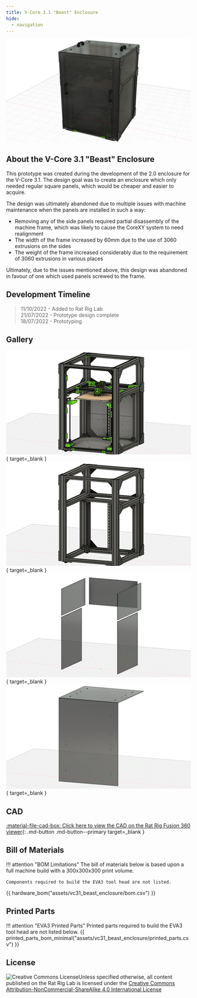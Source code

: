 ```yaml
---
title: V-Core 3.1 "Beast" Enclosure
hide:
  - navigation
---
```

![](assets/vc31_beast_enclosure/splash.png)

## About the V-Core 3.1 "Beast" Enclosure
This prototype was created during the development of the 2.0 enclosure for the V-Core 3.1. The design goal was to create an enclosure which only needed regular square panels, which would be cheaper and easier to acquire.

The design was ultimately abandoned due to multiple issues with machine maintenance when the panels are installed in such a way:

- Removing any of the side panels required partial disassembly of the machine frame, which was likely to cause the CoreXY system to need realignment
- The width of the frame increased by 60mm due to the use of 3060 extrusions on the sides
- The weight of the frame increased considerably due to the requirement of 3060 extrusions in various places

Ultimately, due to the issues mentioned above, this design was abandoned in favour of one which used panels screwed to the frame.

## Development Timeline
> 11/10/2022 - Added to Rat Rig Lab  
> 21/07/2022 - Prototype design complete  
> 18/07/2022 - Prototyping

## Gallery
[![](assets/vc31_beast_enclosure/1_thumb.png)](assets/vc31_beast_enclosure/1.png){ target=_blank }
[![](assets/vc31_beast_enclosure/2_thumb.png)](assets/vc31_beast_enclosure/2.png){ target=_blank }
[![](assets/vc31_beast_enclosure/3_thumb.png)](assets/vc31_beast_enclosure/3.png){ target=_blank }
[![](assets/vc31_beast_enclosure/4_thumb.png)](assets/vc31_beast_enclosure/4.png){ target=_blank }

## CAD
[:material-file-cad-box: Click here to view the CAD on the Rat Rig Fusion 360 viewer](https://a360.co/3Tad6do){: .md-button .md-button--primary target=_blank }

## Bill of Materials
!!! attention "BOM Limitations"
    The bill of materials below is based upon a full machine build with a 300x300x300 print volume.
    
    Components required to build the EVA3 tool head are not listed.
{{ hardware_bom("assets/vc31_beast_enclosure/bom.csv") }}

## Printed Parts
!!! attention "EVA3 Printed Parts"
    Printed parts required to build the EVA3 tool head are not listed below.
{{ printed_parts_bom_minimal("assets/vc31_beast_enclosure/printed_parts.csv") }}

## License
<a rel="license" href="http://creativecommons.org/licenses/by-nc-sa/4.0/"><img align="left" alt="Creative Commons License" style="border-width:0" src="https://i.creativecommons.org/l/by-nc-sa/4.0/88x31.png"/></a>
Unless specified otherwise, all content published on the Rat Rig Lab is licensed under the <a rel="license" href="http://creativecommons.org/licenses/by-nc-sa/4.0/">Creative Commons Attribution-NonCommercial-ShareAlike 4.0 International License</a>
